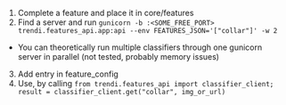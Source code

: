 1. Complete a feature and place it in core/features
2. Find a server and run `gunicorn -b :<SOME_FREE_PORT> trendi.features_api.app:api --env FEATURES_JSON='["collar"]' -w 2`
  - You can theoretically run multiple classifiers through one gunicorn server in parallel (not tested, probably memory issues)
3. Add entry in feature_config
4. Use, by calling `from trendi.features_api import classifier_client; result = classifier_client.get("collar", img_or_url)`
